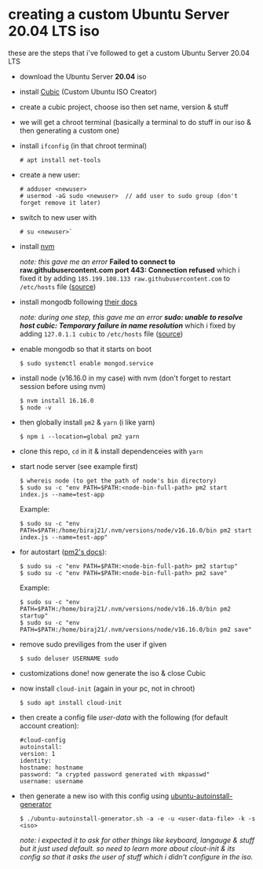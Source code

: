 # creating a custom Ubuntu Server 20.04 LTS iso

these are the steps that i've followed to get a custom Ubuntu Server 20.04 LTS

- download the Ubuntu Server **20.04** iso
- install [Cubic](https://github.com/PJ-Singh-001/Cubic) (Custom Ubuntu ISO Creator)
- create a cubic project, choose iso then set name, version & stuff
- we will get a chroot terminal (basically a terminal to do stuff in our iso & then generating a custom one)
- install `ifconfig` (in that chroot terminal)
  ```
  # apt install net-tools
  ```
- create a new user:
  ```
  # adduser <newuser>
  # usermod -aG sudo <newuser>  // add user to sudo group (don't forget remove it later)
  ```
- switch to new user with
  ```
  # su <newuser>`
  ```
- install [nvm](https://github.com/nvm-sh/nvm#installing-and-updating)

  _note: this gave me an error_ **Failed to connect to raw.githubusercontent.com port 443: Connection refused** which i fixed it by adding `185.199.108.133 raw.githubusercontent.com` to `/etc/hosts` file ([source](https://www.debugpoint.com/failed-connect-raw-githubusercontent-com-port-443/#:~:text=Fix%201%3A%20Updating%20the%20%2Fetc%2Fhosts%20file%20in%20Linux,-If%20you%20are&text=Open%20the%20%2Fetc%2Fhosts%20file.&text=Then%20at%20the%20end%20of%20this%20file%2C%20add%20the%20IP%20address.&text=Save%20and%20close%20the%20file,again%2C%20and%20it%20should%20work.))

- install mongodb following [their docs](https://www.mongodb.com/docs/manual/tutorial/install-mongodb-on-ubuntu/)

  _note: during one step, this gave me an error **sudo: unable to resolve host cubic: Temporary failure in name resolution**_ which i fixed by adding `127.0.1.1 cubic` to `/etc/hosts` file ([source](https://askubuntu.com/questions/59458/error-message-sudo-unable-to-resolve-host-none))

- enable mongodb so that it starts on boot
  ```
  $ sudo systemctl enable mongod.service
  ```
- install node (v16.16.0 in my case) with nvm (don't forget to restart session before using nvm)
  ```
  $ nvm install 16.16.0
  $ node -v
  ```
- then globally install `pm2` & `yarn` (i like yarn)
  ```
  $ npm i --location=global pm2 yarn
  ```
- clone this repo, `cd` in it & install dependenceies with `yarn`
- start node server (see example first)

  ```
  $ whereis node (to get the path of node's bin directory)
  $ sudo su -c "env PATH=$PATH:<node-bin-full-path> pm2 start index.js --name=test-app
  ```

  Example:

  ```
  $ sudo su -c "env PATH=$PATH:/home/biraj21/.nvm/versions/node/v16.16.0/bin pm2 start index.js --name=test-app"
  ```

- for autostart ([pm2's docs](https://pm2.keymetrics.io/docs/usage/startup/)):

  ```
  $ sudo su -c "env PATH=$PATH:<node-bin-full-path> pm2 startup"
  $ sudo su -c "env PATH=$PATH:<node-bin-full-path> pm2 save"
  ```

  Example:

  ```
  $ sudo su -c "env PATH=$PATH:/home/biraj21/.nvm/versions/node/v16.16.0/bin pm2 startup"
  $ sudo su -c "env PATH=$PATH:/home/biraj21/.nvm/versions/node/v16.16.0/bin pm2 save"
  ```

- remove sudo previliges from the user if given
  ```
  $ sudo deluser USERNAME sudo
  ```
- customizations done! now generate the iso & close Cubic
- now install `cloud-init` (again in your pc, not in chroot)
  ```
  $ sudo apt install cloud-init
  ```
- then create a config file _user-data_ with the following (for default account creation):
  ```
  #cloud-config
  autoinstall:
  version: 1
  identity:
  hostname: hostname
  password: "a crypted password generated with mkpasswd"
  username: username
  ```
- then generate a new iso with this config using [ubuntu-autoinstall-generator](https://github.com/covertsh/ubuntu-autoinstall-generator)
  ```
  $ ./ubuntu-autoinstall-generator.sh -a -e -u <user-data-file> -k -s <iso>
  ```
  _note: i expected it to ask for other things like keyboard, langauge & stuff but it just used default. so need to learn more about clout-init & its config so that it asks the user of stuff which i didn't configure in the iso._
